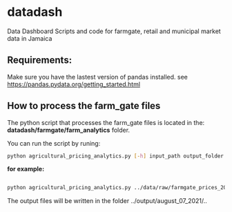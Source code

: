 # datadash
Data Dashboard Scripts and code for farmgate, retail and municipal market data in Jamaica

## Requirements: 

Make sure you have the lastest version of pandas installed. see https://pandas.pydata.org/getting_started.html

## How to process the farm_gate files

The python script that processes the farm_gate files is located in the: **datadash/farmgate/farm_analytics** folder.

You can run the script by runing: 
```bash
python agricultural_pricing_analytics.py [-h] input_path output_folder
```

**for example:**

```bash

python agricultural_pricing_analytics.py ../data/raw/farmgate_prices_2020_2021/csv/Farmgate\ 08.07.2021.csv ../output

```
The output files will be written in the folder ../output/august_07_2021/..
